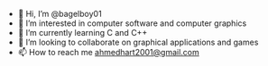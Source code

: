 - 👋 Hi, I’m @bagelboy01
- 👀 I’m interested in computer software and computer graphics
- 🌱 I’m currently learning C and C++
- 💞️ I’m looking to collaborate on graphical applications and games
- 📫 How to reach me ahmedhart2001@gmail.com

<!---
bagelboy01/bagelboy01 is a ✨ special ✨ repository because its `README.md` (this file) appears on your GitHub profile.
You can click the Preview link to take a look at your changes.
--->
